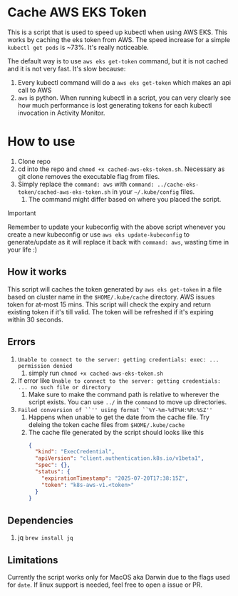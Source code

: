 # Cache AWS EKS Token

This is a script that is used to speed up kubectl when using AWS EKS. This works by caching the eks token from AWS.
The speed increase for a simple `kubectl get pods` is ~73%. It's really noticeable.

The default way is to use `aws eks get-token` command, but it is not cached and it is not very fast.
It's slow because:
1. Every kubectl command will do a `aws eks get-token` which makes an api call to AWS
2. `aws` is python. When running kubectl in a script, you can very clearly see how much performance is lost generating tokens for each kubectl invocation in Activity Monitor.


# How to use
1. Clone repo
2. cd into the repo and `chmod +x cached-aws-eks-token.sh`. Necessary as git clone removes the executable flag from files.
3. Simply replace the `command: aws` with `command: ../cache-eks-token/cached-aws-eks-token.sh` in your `~/.kube/config` files.
   1. The command might differ based on where you placed the script.

> [!IMPORTANT]
> Remember to update your kubeconfig with the above script whenever you create a new kubeconfig or use `aws eks update-kubeconfig` to generate/update as it will replace it back with `command: aws`, wasting time in your life :)

## How it works
This script will caches the token generated by `aws eks get-token` in a file based on cluster name in the `$HOME/.kube/cache` directory.
AWS issues token for at-most 15 mins. This script will check the expiry and return existing token if it's till valid.
The token will be refreshed if it's expiring within 30 seconds.

## Errors

1. `Unable to connect to the server: getting credentials: exec: ... permission denied`
   1. simply run `chmod +x cached-aws-eks-token.sh`
2. If error like `Unable to connect to the server: getting credentials: ... no such file or directory`
   1. Make sure to make the command path is relative to wherever the script exists. You can use `../` in the `command` to move up directories.
3. `Failed conversion of ``'' using format ``%Y-%m-%dT%H:%M:%SZ''`
   1. Happens when unable to get the date from the cache file. Try deleing the token cache files from `$HOME/.kube/cache`
   2. The cache file generated by the script should looks like this
      ```json
      {
        "kind": "ExecCredential",
        "apiVersion": "client.authentication.k8s.io/v1beta1",
        "spec": {},
        "status": {
          "expirationTimestamp": "2025-07-20T17:38:15Z",
          "token": "k8s-aws-v1.<token>"
        }
      }
      ```

## Dependencies
1. jq `brew install jq`

## Limitations
Currently the script works only for MacOS aka Darwin due to the flags used for `date`. If linux support is needed, feel free to open a issue or PR.
